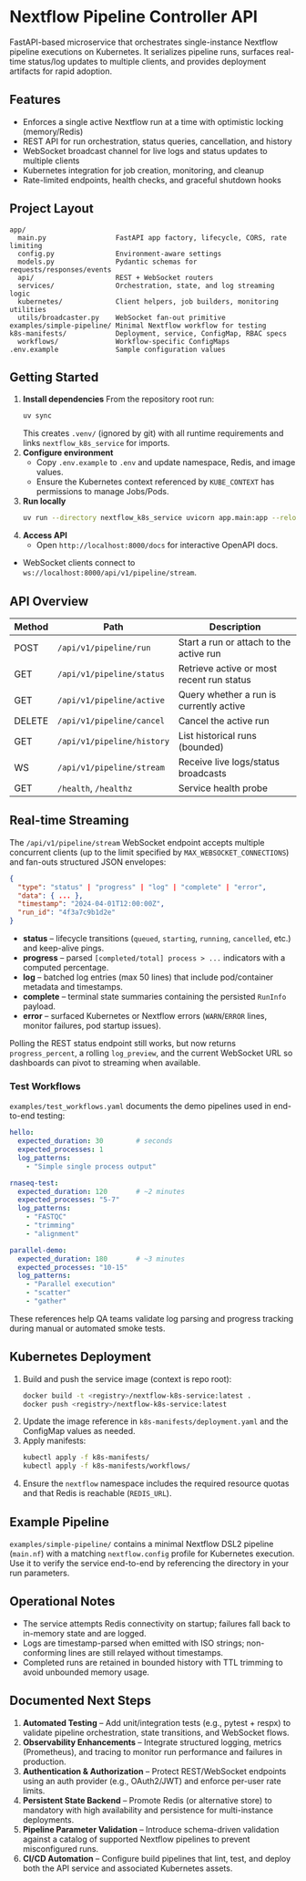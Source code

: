 # Nextflow Pipeline Controller API

FastAPI-based microservice that orchestrates single-instance Nextflow pipeline executions on Kubernetes. It serializes pipeline runs, surfaces real-time status/log updates to multiple clients, and provides deployment artifacts for rapid adoption.

## Features
- Enforces a single active Nextflow run at a time with optimistic locking (memory/Redis)
- REST API for run orchestration, status queries, cancellation, and history
- WebSocket broadcast channel for live logs and status updates to multiple clients
- Kubernetes integration for job creation, monitoring, and cleanup
- Rate-limited endpoints, health checks, and graceful shutdown hooks

## Project Layout
```
app/
  main.py                 FastAPI app factory, lifecycle, CORS, rate limiting
  config.py               Environment-aware settings
  models.py               Pydantic schemas for requests/responses/events
  api/                    REST + WebSocket routers
  services/               Orchestration, state, and log streaming logic
  kubernetes/             Client helpers, job builders, monitoring utilities
  utils/broadcaster.py    WebSocket fan-out primitive
examples/simple-pipeline/ Minimal Nextflow workflow for testing
k8s-manifests/            Deployment, service, ConfigMap, RBAC specs
  workflows/              Workflow-specific ConfigMaps
.env.example              Sample configuration values
```

## Getting Started
1. **Install dependencies**
   From the repository root run:
   ```bash
   uv sync
   ```
   This creates `.venv/` (ignored by git) with all runtime requirements and links `nextflow_k8s_service` for imports.
2. **Configure environment**
   - Copy `.env.example` to `.env` and update namespace, Redis, and image values.
   - Ensure the Kubernetes context referenced by `KUBE_CONTEXT` has permissions to manage Jobs/Pods.
3. **Run locally**
   ```bash
   uv run --directory nextflow_k8s_service uvicorn app.main:app --reload --port 8000
   ```
4. **Access API**
   - Open `http://localhost:8000/docs` for interactive OpenAPI docs.
- WebSocket clients connect to `ws://localhost:8000/api/v1/pipeline/stream`.

## API Overview
| Method | Path                         | Description |
| ------ | ---------------------------- | ----------- |
| POST   | `/api/v1/pipeline/run`       | Start a run or attach to the active run |
| GET    | `/api/v1/pipeline/status`    | Retrieve active or most recent run status |
| GET    | `/api/v1/pipeline/active`    | Query whether a run is currently active |
| DELETE | `/api/v1/pipeline/cancel`    | Cancel the active run |
| GET    | `/api/v1/pipeline/history`   | List historical runs (bounded) |
| WS     | `/api/v1/pipeline/stream`    | Receive live logs/status broadcasts |
| GET    | `/health`, `/healthz`        | Service health probe |

## Real-time Streaming

The `/api/v1/pipeline/stream` WebSocket endpoint accepts multiple concurrent clients (up to the limit specified by
`MAX_WEBSOCKET_CONNECTIONS`) and fan-outs structured JSON envelopes:

```json
{
  "type": "status" | "progress" | "log" | "complete" | "error",
  "data": { ... },
  "timestamp": "2024-04-01T12:00:00Z",
  "run_id": "4f3a7c9b1d2e"
}
```

- **status** – lifecycle transitions (`queued`, `starting`, `running`, `cancelled`, etc.) and keep-alive pings.
- **progress** – parsed `[completed/total] process > ...` indicators with a computed percentage.
- **log** – batched log entries (max 50 lines) that include pod/container metadata and timestamps.
- **complete** – terminal state summaries containing the persisted `RunInfo` payload.
- **error** – surfaced Kubernetes or Nextflow errors (`WARN`/`ERROR` lines, monitor failures, pod startup issues).

Polling the REST status endpoint still works, but now returns `progress_percent`, a rolling `log_preview`, and the
current WebSocket URL so dashboards can pivot to streaming when available.

### Test Workflows

`examples/test_workflows.yaml` documents the demo pipelines used in end-to-end testing:

```yaml
hello:
  expected_duration: 30        # seconds
  expected_processes: 1
  log_patterns:
    - "Simple single process output"

rnaseq-test:
  expected_duration: 120       # ~2 minutes
  expected_processes: "5-7"
  log_patterns:
    - "FASTQC"
    - "trimming"
    - "alignment"

parallel-demo:
  expected_duration: 180       # ~3 minutes
  expected_processes: "10-15"
  log_patterns:
    - "Parallel execution"
    - "scatter"
    - "gather"
```

These references help QA teams validate log parsing and progress tracking during manual or automated smoke tests.

## Kubernetes Deployment
1. Build and push the service image (context is repo root):
   ```bash
   docker build -t <registry>/nextflow-k8s-service:latest .
   docker push <registry>/nextflow-k8s-service:latest
   ```
2. Update the image reference in `k8s-manifests/deployment.yaml` and the ConfigMap values as needed.
3. Apply manifests:
   ```bash
   kubectl apply -f k8s-manifests/
   kubectl apply -f k8s-manifests/workflows/
   ```
4. Ensure the `nextflow` namespace includes the required resource quotas and that Redis is reachable (`REDIS_URL`).

## Example Pipeline
`examples/simple-pipeline/` contains a minimal Nextflow DSL2 pipeline (`main.nf`) with a matching `nextflow.config` profile for Kubernetes execution. Use it to verify the service end-to-end by referencing the directory in your run parameters.

## Operational Notes
- The service attempts Redis connectivity on startup; failures fall back to in-memory state and are logged.
- Logs are timestamp-parsed when emitted with ISO strings; non-conforming lines are still relayed without timestamps.
- Completed runs are retained in bounded history with TTL trimming to avoid unbounded memory usage.

## Documented Next Steps
1. **Automated Testing** – Add unit/integration tests (e.g., pytest + respx) to validate pipeline orchestration, state transitions, and WebSocket flows.
2. **Observability Enhancements** – Integrate structured logging, metrics (Prometheus), and tracing to monitor run performance and failures in production.
3. **Authentication & Authorization** – Protect REST/WebSocket endpoints using an auth provider (e.g., OAuth2/JWT) and enforce per-user rate limits.
4. **Persistent State Backend** – Promote Redis (or alternative store) to mandatory with high availability and persistence for multi-instance deployments.
5. **Pipeline Parameter Validation** – Introduce schema-driven validation against a catalog of supported Nextflow pipelines to prevent misconfigured runs.
6. **CI/CD Automation** – Configure build pipelines that lint, test, and deploy both the API service and associated Kubernetes assets.
